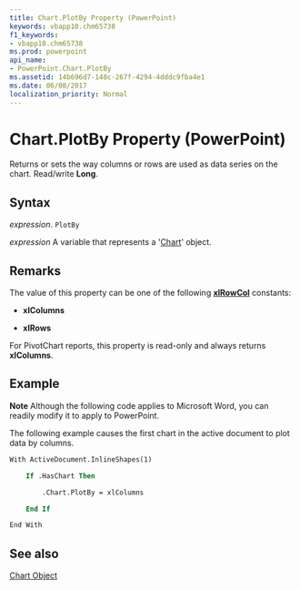 ```yaml
---
title: Chart.PlotBy Property (PowerPoint)
keywords: vbapp10.chm65738
f1_keywords:
- vbapp10.chm65738
ms.prod: powerpoint
api_name:
- PowerPoint.Chart.PlotBy
ms.assetid: 14b696d7-148c-267f-4294-4dddc9fba4e1
ms.date: 06/08/2017
localization_priority: Normal
---
```



# Chart.PlotBy Property (PowerPoint)

Returns or sets the way columns or rows are used as data series on the chart. Read/write  **Long**.


## Syntax

 _expression_. `PlotBy`

_expression_ A variable that represents a '[Chart](PowerPoint.Chart.md)' object.


## Remarks

The value of this property can be one of the following  **[xlRowCol](PowerPoint.XlRowCol.md)** constants:


-  **xlColumns**
    
-  **xlRows**
    


For PivotChart reports, this property is read-only and always returns  **xlColumns**.


## Example




 **Note**  Although the following code applies to Microsoft Word, you can readily modify it to apply to PowerPoint.

The following example causes the first chart in the active document to plot data by columns.




```vb
With ActiveDocument.InlineShapes(1)

    If .HasChart Then

        .Chart.PlotBy = xlColumns

    End If

End With
```


## See also


[Chart Object](PowerPoint.Chart.md)

